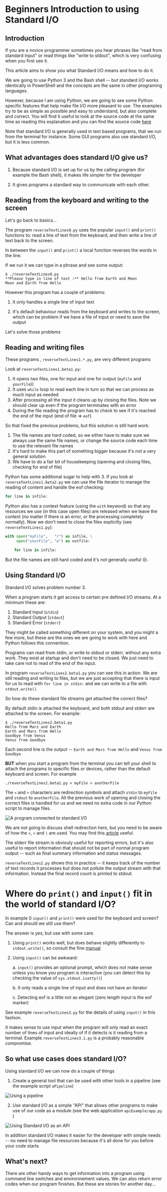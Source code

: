 # Beginners Introduction to using Standard I/O

## Introduction

If you are a novice programmer sometimes you hear phrases like "read from standard input"
or read things like "write to stdout",
which is very confusing when you first see it.

This article aims to show you what Standard I/O means and how to do it.

We are going to use Python 3 and the Bash shell -- but standard I/O works identically
in PowerShell and the concepts are the same in other programing languages.

However, because I am using Python, we are going to
see some Python specific features that help make file I/O more pleasant to use. The examples
try to be as simple as possible and easy to understand, but also complete and correct.
You will find it useful to look at the source code at the same time as reading this explanation
and you can find the source code [here](https://github.com/alecthegeek/Intro2/tree/master/stdio)

Note that standard I/O is generally used in text based programs, that we run
from the terminal for instance. Some GUI programs also use standard I/O, but it is less
common.

## What advantages does standard I/O give us?

1. Because standard I/O is set up for us by the calling program (for example the Bash shell),
it makes life simpler for the developer

2. It gives programs a standard way to communicate with each other.

## Reading from the keyboard and writing to the screen

Let's go back to basics...

The program `reverseTextLines0.py` uses the popular `input()` and `print()` functions
to: read a line of text from the keyboard; and then write a line of text back to the screen.

In between the `input()` and `print()` a local function reverses the words in the line.

If we run it we can type in a phrase and see some output:

```
$ ./reverseTextLines0.py 
**Please type in line of text :** Hello from Earth and Moon
Moon and Earth from Hello
```

However this program has a couple of problems:

1. It only handles a single line of input text

2. It's default behaviour reads from the keyboard and writes to the screen, which can be problem if we have a file of input or
need to save the output

Let's solve those problems

## Reading and writing files

These programs , `reverseTextLines1.*.py`, are very different programs

Look at `reverseTextLines1.beta1.py`:

1. It opens two files, one for input and one for output (`myFile` and `yourFile`))
2. It uses `while` loop to read each line in turn so that we can process as much input as needed
3. After processing all the input it cleans up by closing the files. Note we should clear up even if the program terminates with an error
4. During the file reading the program has to check to see if it's reached the end of the input (end of file => `eof`)

So that fixed the previous problems, but this solution is still hard work.

1. The file names are hard coded, so we either have to make sure we always use the same file names, or change
the source code each time to use the relevant file names
2. It's hard to make this part of something bigger because it's not a very general solution
3. We have to do a fair bit of housekeeping (opening and closing files, checking for end of file)

Python has some additional sugar to help with 3. If you look at `reverseTextLines1.beta2.py` we can use the file
iterator to manage the reading of content and handle the eof checking:

```python
for line in infile:
```

Python also has a context feature (using the `with` keyword) so that any resources we use (in this case open files)
are released when we leave the context (no matter if there is an error, or the processing completely normally).
Now we don't need to close the files explicitly (see `reverseTextLines1.py`):

```python
with open("myFile",   "r") as infile, \
     open("yourFile", "w") as outfile:

    for line in infile:
```

But the file names are still hard coded and it's not generally useful 😒.

## Using Standard I/O

Standard I/O solves problem number 3.

When a program starts it get access to certain pre defined I/O streams. At a minimum these are:

1. Standard Input (`stdin`)
2. Standard Output (`stdout`)
3. Standard Error (`stderr`)

<!-- Show image-->

They might be called something different on your system, and you might a few more, but these are the ones we are going
to work with here and Python follows this convention.

Programs can read from stdin, or write to stdout or stderr, without any extra work. They exist at startup and don't need to be closed.
We just need to take care not to read of the end of the input.

In program `reverseTextLines2.beta1.py` you can see this in action. We are still reading and writing to files, but we
are just accepting that there is input for us to read with `for line in stdin:` and we can write to a file with `stdout.write()`.

So how do these standard file streams get attached the correct files?

By default stdin is attached the keyboard, and both stdout and stderr are attached to the screen. For example:

```shell
$ ./reverseTextLines2.beta1.py 
Hello from Mars and Earth
Earth and Mars from Hello
Goodbye from Venus
Venus from Goodbye
```

Each second line is the output -- `Earth and Mars from Hello` and `Venus from Goodbye`


**BUT** when you start a program from the terminal you can tell your shell to attach the programs to specific files or devices, rather than
the default keyboard and screen. For example

```
./reverseTextLines2.beta1.py < myFile > anotherFile
```

The `<` and `>` characters are redirection symbols and attach `stdin` to `myFile` and `stdout` to `anotherFile`.
All the previous work of opening and closing the correct files is handled for us and we need no extra code in our
Python script to manage files.

![A program connected to standard I/O](https://raw.githubusercontent.com/alecthegeek/Intro2/master/stdio/stdioDiagram.png "A program connected to stdio")

We are not going to discuss shell redirection here, but you need to be aware of how the `<`, `>` and `|` are used.
You may find this [article](https://www.tldp.org/LDP/abs/html/io-redirection.html) useful.

The stderr file stream is obviouly useful for reporting errors, but it's also useful to report information
that should not be part of normal program output -- such as final summary information and status messages.

`reverseTextLines2.py` shows this in practice -- it keeps track of the number of text records it processes but
does not pollute the output stream with that information. Instead the final record count is printed to stdout.

# Where do `print()` and `input()` fit in the world of standard I/O?

In example 0 `input()` and `print()` were used for the keyboard and screen? Can and should we still use them?

The answer is yes, but use with some care.

1. Using `print()` works well, but does behave slightly differently to `stdout.write()`, so consult the fine [manual](https://docs.python.org/3/library/functions.html#print)

2. Using `input()` can be awkward:

    a. `input()`  provides an optional prompt, which does not make sense unless you know you program is interactive
    (you can detect this by checking the value of `sys.stdout.isatty()`)

    b. It only reads a single line of input and does not have an iterator

    c. Detecting eof is a little not as elegant (zero length input is the eof marker)

See example `reverseTextLines3.py` for the details of using `input()` in this fashion.

It makes sense to use input when the program will only read an exact number of lines of input and ideally of if it detects is it reading
from a terminal. Example `reverseTextLines3.1.py` is a probably reasonable compromise.

## So what use cases does standard I/O?

Using standard I/O we can now do a couple of things

1. Create a general tool that can be used with other tools in a pipeline (see the example script `aPipeline`)

![Using a pipeline](https://raw.githubusercontent.com/alecthegeek/Intro2/master/stdio/pipesDiagram.png "Using a pipeline")

2. Use standard I/O as a simple "API" that allows other programs to make use of our code as a module (see the web application `apiExample/app.py` )

![Using Standard I/O as an API](https://raw.githubusercontent.com/alecthegeek/Intro2/master/stdio/APIcalls.png "Using stdio as an API mechanism")

In addition standard I/O makes it easier for the developer with simple needs -- no need to manage file resources because it's all done for you
before your code starts

## What's next?

There are other handy ways to get information into a program using command line switches and environnement values. We can also return error codes when
our program finishes. But these are stories for another day...